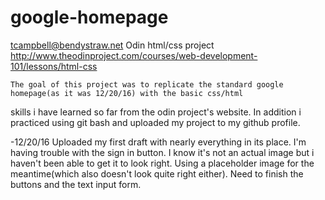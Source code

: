 # google-homepage
tcampbell@bendystraw.net
Odin html/css project
http://www.theodinproject.com/courses/web-development-101/lessons/html-css

	The goal of this project was to replicate the standard google homepage(as it was 12/20/16) with the basic css/html
skills i have learned so far from the odin project's website. In addition i practiced using git bash and uploaded my
project to my github profile.

-12/20/16
	Uploaded my first draft with nearly everything in its place. I'm having trouble with the sign in button. I know it's
not an actual image but i haven't been able to get it to look right. Using a placeholder image for the meantime(which also doesn't look
quite right either). Need to finish the buttons and the text input form.